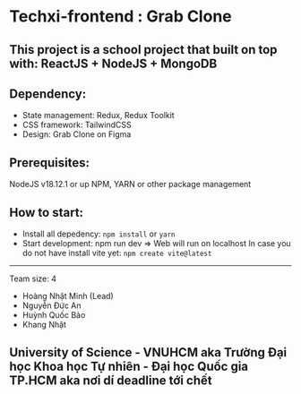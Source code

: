 # Techxi-frontend : Grab Clone
## This project is a school project that built on top with: ReactJS + NodeJS + MongoDB
## Dependency: 
- State management: Redux, Redux Toolkit
- CSS framework: TailwindCSS
- Design: Grab Clone on Figma
## Prerequisites: 
NodeJS v18.12.1 or up
NPM, YARN or other package management
## How to start:
- Install all depedency: `npm install` or `yarn`
- Start development: npm run dev
=> Web will run on localhost
In case you do not have install vite yet: `npm create vite@latest`
-----------
Team size: 4
- Hoàng Nhật Minh (Lead)
- Nguyễn Đức An
- Huỳnh Quốc Bảo
- Khang Nhật

## University of Science - VNUHCM aka Trường Đại học Khoa học Tự nhiên - Đại học Quốc gia TP.HCM aka nơi dí deadline tới chết

